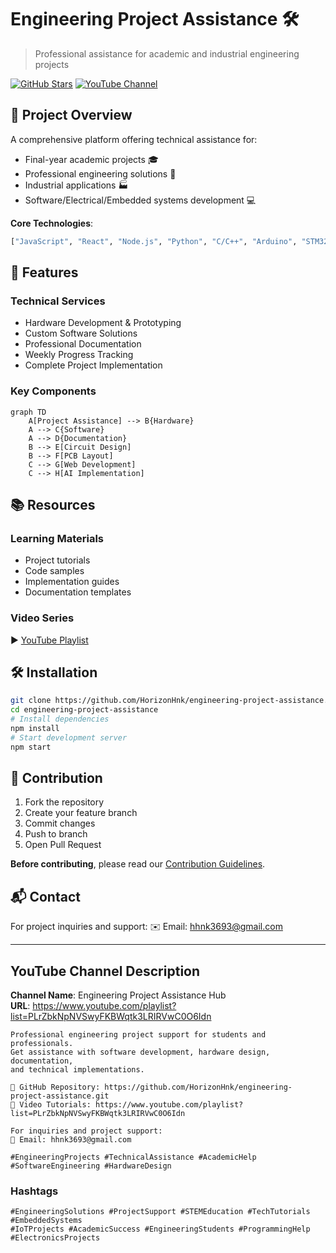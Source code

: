 # Engineering Project Assistance 🛠️

> Professional assistance for academic and industrial engineering projects

[![GitHub Stars](https://img.shields.io/github/stars/HorizonHnk/engineering-project-assistance?style=social)](https://github.com/HorizonHnk/engineering-project-assistance/stargazers) 
[![YouTube Channel](https://img.shields.io/badge/YouTube-Channel-FF0000?style=flat&logo=youtube)](https://www.youtube.com/playlist?list=PLrZbkNpNVSwyFKBWqtk3LRIRVwC0O6Idn)

## 📌 Project Overview
A comprehensive platform offering technical assistance for:
- Final-year academic projects 🎓
- Professional engineering solutions 💼
- Industrial applications 🏭
- Software/Electrical/Embedded systems development 💻

**Core Technologies**:
```python
["JavaScript", "React", "Node.js", "Python", "C/C++", "Arduino", "STM32", "ESP32", "RASPBERRY PI", "IoT", "AI/ML"]
```

## 🚀 Features
### Technical Services
- Hardware Development & Prototyping
- Custom Software Solutions
- Professional Documentation
- Weekly Progress Tracking
- Complete Project Implementation

### Key Components
```mermaid
graph TD
    A[Project Assistance] --> B{Hardware}
    A --> C{Software}
    A --> D{Documentation}
    B --> E[Circuit Design]
    B --> F[PCB Layout]
    C --> G[Web Development]
    C --> H[AI Implementation]
```

## 📚 Resources
### Learning Materials
- Project tutorials
- Code samples
- Implementation guides
- Documentation templates

### Video Series
▶️ [YouTube Playlist](https://www.youtube.com/playlist?list=PLrZbkNpNVSwyFKBWqtk3LRIRVwC0O6Idn)

## 🛠 Installation
```bash
git clone https://github.com/HorizonHnk/engineering-project-assistance.git
cd engineering-project-assistance
# Install dependencies
npm install
# Start development server
npm start
```

## 🤝 Contribution
1. Fork the repository
2. Create your feature branch
3. Commit changes
4. Push to branch
5. Open Pull Request

**Before contributing**, please read our [Contribution Guidelines](CONTRIBUTING.md).

## 📬 Contact
For project inquiries and support:
✉️ Email: [hhnk3693@gmail.com](mailto:hhnk3693@gmail.com)

---

## YouTube Channel Description

**Channel Name**: Engineering Project Assistance Hub  
**URL**: https://www.youtube.com/playlist?list=PLrZbkNpNVSwyFKBWqtk3LRIRVwC0O6Idn

```
Professional engineering project support for students and professionals. 
Get assistance with software development, hardware design, documentation, 
and technical implementations.

🔗 GitHub Repository: https://github.com/HorizonHnk/engineering-project-assistance.git
🎥 Video Tutorials: https://www.youtube.com/playlist?list=PLrZbkNpNVSwyFKBWqtk3LRIRVwC0O6Idn

For inquiries and project support:
📧 Email: hhnk3693@gmail.com

#EngineeringProjects #TechnicalAssistance #AcademicHelp #SoftwareEngineering #HardwareDesign
```

### Hashtags
```
#EngineeringSolutions #ProjectSupport #STEMEducation #TechTutorials #EmbeddedSystems
#IoTProjects #AcademicSuccess #EngineeringStudents #ProgrammingHelp #ElectronicsProjects
```
